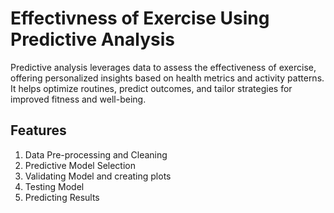 # Effectivness of Exercise Using Predictive Analysis

Predictive analysis leverages data to assess the effectiveness of exercise, offering personalized insights based on health metrics and activity patterns. It helps optimize routines, predict outcomes, and tailor strategies for improved fitness and well-being.


## Features

1. Data Pre-processing and Cleaning
2. Predictive Model Selection
3. Validating Model and creating plots
4. Testing Model
5. Predicting Results
